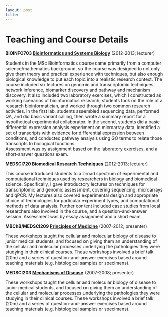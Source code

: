```yaml
---
layout: post
title: 
---
```

<h1 class="content-listing-header sans">Teaching and Course Details</h1>

**BIOINFO703 [Bioinformatics and Systems Biology](http://www.sbs.auckland.ac.nz/en/about/our-courses/oc-postgraduate-courses.html#648c9640f16c6e885cfebdacc6bac502)** (2012-2013; lecturer)

Students in the MSc Bioinformatics course came primarily from a computer science/mathematics background, so the course was designed to not only give them theory and practical experience with techniques, but also enough biological knowledge to put each topic into a realistic research context.  The course included six lectures on genomic and transcriptomic techniques, network inference, biomarker discovery and pathway and mechanism discovery.  It also included two laboratory exercises, which I constructed as working scenarios of bioinformatics research; students took on the role of a research bioinformatician, and worked through two common research activities.  In the first lab, students assembled sequencing data, performed QA, and did basic variant calling, then wrote a summary report for a hypothetical experimental collaborator.  In the second, students did a basic differential expression analysis experiment on microarray data, identified a set of transcripts with evidence for differential expression between conditions, and conducted pathway analysis using GO terms to relate those transcripts to biological functions.  
Assessment was by assignment based on the laboratory exercises, and a short-answer questions exam.

**MEDSCI720 [Biomedical Research Techniques](https://www.fmhs.auckland.ac.nz/en/faculty/for/future-postgraduates/postgraduate-study-options/programmes/courses/all-courses/medsci/720.html)** (2012-2013; lecturer)

This course introduced students to a broad spectrum of experimental and computational techniques used by researchers in biology and biomedical science.  Specifically, I gave introductory lectures on techniques for transcriptomic and genomic assessment, covering sequencing, microarrays and qPCR.  My lectures also covered experimental design and appropriate choice of technologies for particular experiment types, and computational methods of data analysis.  Further content included case studies from local researchers also involved in the course, and a question-and-answer session.  Assessment was by essay assignment and a short exam.  

**MBChB/MEDSCI209 [Principles of Medicine](https://www.calendar.auckland.ac.nz/en/courses/faculty-of-medical-and-health-sciences/medical-science.html)** (2007-2012; presenter)

These workshops taught the cellular and molecular biology of disease to junior medical students, and focused on giving them an understanding of the cellular and molecular processes underlying the pathologies they were studying in their clinical courses.  These workshops involved a brief talk (20m) and a series of question-and-answer exercises based around teaching materials (e.g. histological samples or specimens).  

**MEDSCI203 [Mechanisms of Disease](https://www.calendar.auckland.ac.nz/en/courses/faculty-of-medical-and-health-sciences/medical-science.html)** (2007-2008; presenter)

These workshops taught the cellular and molecular biology of disease to junior medical students, and focused on giving them an understanding of the cellular and molecular processes underlying the pathologies they were studying in their clinical courses.  These workshops involved a brief talk (20m) and a series of question-and-answer exercises based around teaching materials (e.g. histological samples or specimens).  

